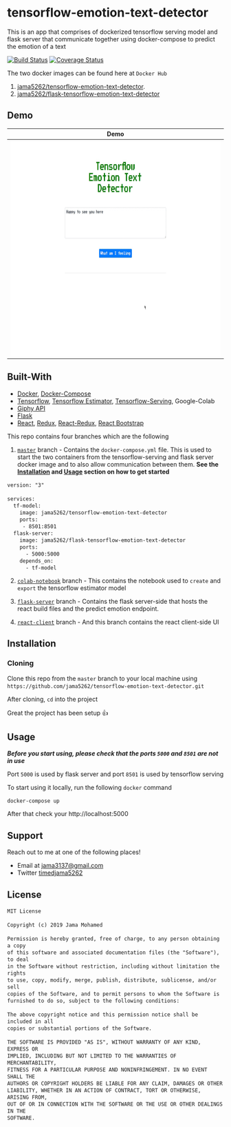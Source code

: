 # tensorflow-emotion-text-detector

This is an app that comprises of dockerized tensorflow serving model and flask server that communicate together using docker-compose to predict the emotion of a text

[![Build Status](https://travis-ci.org/jama5262/tensorflow-emotion-text-detector.svg?branch=flask-server)](https://travis-ci.org/jama5262/tensorflow-emotion-text-detector)
[![Coverage Status](https://coveralls.io/repos/github/jama5262/tensorflow-emotion-text-detector/badge.svg?branch=flask-server)](https://coveralls.io/github/jama5262/tensorflow-emotion-text-detector?branch=flask-server)

The two docker images can be found here at `Docker Hub`

1. [jama5262/tensorflow-emotion-text-detector](https://hub.docker.com/repository/docker/jama5262/tensorflow-emotion-text-detector).
2. [jama5262/flask-tensorflow-emotion-text-detector](https://hub.docker.com/repository/docker/jama5262/flask-tensorflow-emotion-text-detector)


## Demo

Demo|
------------ |
<img src="https://github.com/jama5262/tensorflow-emotion-text-detector/blob/react-client/gif/image1.gif" alt="alt text" height="500px"> | 

## Built-With

- [Docker](https://www.docker.com/), [Docker-Compose](https://docs.docker.com/compose/)
- [Tensorflow](https://www.tensorflow.org/), [Tensorflow Estimator](https://www.tensorflow.org/guide/estimator), [Tensorflow-Serving](https://www.tensorflow.org/tfx/guide/serving), Google-Colab
- [Giphy API](https://developers.giphy.com/docs/api/)
- [Flask](http://flask.palletsprojects.com/en/1.1.x/)
- [React](https://reactjs.org/), [Redux](https://redux.js.org/), [React-Redux](https://react-redux.js.org/), [React Bootstrap](https://react-bootstrap.github.io/)

This repo contains four branches which are the following

1. [`master`](https://github.com/jama5262/tensorflow-emotion-text-detector) branch - Contains the `docker-compose.yml` file. This is used to start the two containers from the tensorflow-serving and flask server docker image and to also allow communication between them. **See the [Installation](#Installation) and [Usage](#Usage) section on how to get started**

```
version: "3"

services: 
  tf-model:
    image: jama5262/tensorflow-emotion-text-detector
    ports: 
     - 8501:8501
  flask-server:
    image: jama5262/flask-tensorflow-emotion-text-detector
    ports:
      - 5000:5000
    depends_on: 
      - tf-model
```

2. [`colab-notebook`](https://github.com/jama5262/tensorflow-emotion-text-detector/tree/colab-notebook) branch - This contains the notebook used to `create` and `export` the tensorflow estimator model

3. [`flask-server`](https://github.com/jama5262/tensorflow-emotion-text-detector/tree/flask-server) branch - Contains the flask server-side that hosts the react build files and the predict emotion endpoint.

4. [`react-client`](https://github.com/jama5262/tensorflow-emotion-text-detector/tree/react-client) branch - And this branch contains the react client-side UI

## Installation

### Cloning
Clone this repo from the `master` branch to your local machine using `https://github.com/jama5262/tensorflow-emotion-text-detector.git`

After cloning, `cd` into the project

Great the project has been setup 👍

## Usage

_**Before you start using, please check that the ports `5000` and `8501` are not in use**_

Port `5000` is used by flask server and port `8501` is used by tensorflow serving

To start using it locally, run the following `docker` command
```
docker-compose up
```

After that check your http://localhost:5000

## Support

Reach out to me at one of the following places!

- Email at jama3137@gmail.com
- Twitter [timedjama5262](https://twitter.com/timedjama5262)

## License

```
MIT License

Copyright (c) 2019 Jama Mohamed

Permission is hereby granted, free of charge, to any person obtaining a copy
of this software and associated documentation files (the "Software"), to deal
in the Software without restriction, including without limitation the rights
to use, copy, modify, merge, publish, distribute, sublicense, and/or sell
copies of the Software, and to permit persons to whom the Software is
furnished to do so, subject to the following conditions:

The above copyright notice and this permission notice shall be included in all
copies or substantial portions of the Software.

THE SOFTWARE IS PROVIDED "AS IS", WITHOUT WARRANTY OF ANY KIND, EXPRESS OR
IMPLIED, INCLUDING BUT NOT LIMITED TO THE WARRANTIES OF MERCHANTABILITY,
FITNESS FOR A PARTICULAR PURPOSE AND NONINFRINGEMENT. IN NO EVENT SHALL THE
AUTHORS OR COPYRIGHT HOLDERS BE LIABLE FOR ANY CLAIM, DAMAGES OR OTHER
LIABILITY, WHETHER IN AN ACTION OF CONTRACT, TORT OR OTHERWISE, ARISING FROM,
OUT OF OR IN CONNECTION WITH THE SOFTWARE OR THE USE OR OTHER DEALINGS IN THE
SOFTWARE.
```
